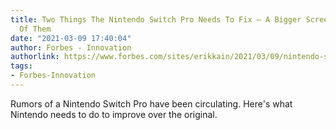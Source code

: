```yaml
---
title: Two Things The Nintendo Switch Pro Needs To Fix — A Bigger Screen Isn’t One
  Of Them
date: "2021-03-09 17:40:04"
author: Forbes - Innovation
authorlink: https://www.forbes.com/sites/erikkain/2021/03/09/nintendo-switch-pro-rumors-specs-release-date-joy-con-drift/
tags:
- Forbes-Innovation
---
```

Rumors of a Nintendo Switch Pro have been circulating. Here's what Nintendo needs to do to improve over the original.